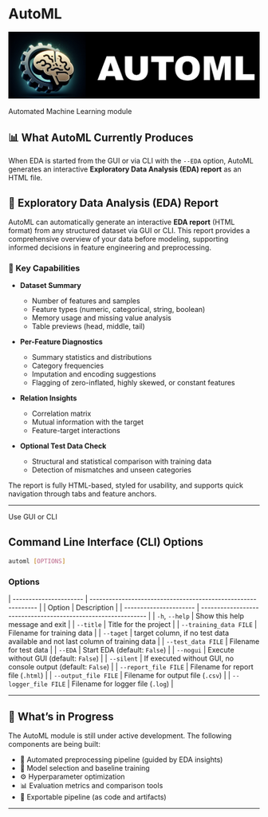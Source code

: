 # AutoML
![automl icon](data/icons/automl_icon_big.jpg?raw=true "AutoML icon")

Automated Machine Learning module


## 📊 What AutoML Currently Produces

When EDA is started from the GUI or via CLI with the `--EDA` option, AutoML generates an interactive **Exploratory Data Analysis (EDA) report** as an HTML file.

## 🧠 Exploratory Data Analysis (EDA) Report

AutoML can automatically generate an interactive **EDA report** (HTML format) from any structured dataset via GUI or CLI. This report provides a comprehensive overview of your data before modeling, supporting informed decisions in feature engineering and preprocessing.

### 🧩 Key Capabilities

- **Dataset Summary**
  - Number of features and samples
  - Feature types (numeric, categorical, string, boolean)
  - Memory usage and missing value analysis
  - Table previews (head, middle, tail)

- **Per-Feature Diagnostics**
  - Summary statistics and distributions
  - Category frequencies
  - Imputation and encoding suggestions
  - Flagging of zero-inflated, highly skewed, or constant features

- **Relation Insights**
  - Correlation matrix
  - Mutual information with the target
  - Feature-target interactions

- **Optional Test Data Check**
  - Structural and statistical comparison with training data
  - Detection of mismatches and unseen categories

The report is fully HTML-based, styled for usability, and supports quick navigation through tabs and feature anchors.


---


Use GUI or CLI

## Command Line Interface (CLI) Options

```bash
automl [OPTIONS]
````

### Options
| ---------------------- | ------------------------------------------------------------- |
| Option                 | Description                                                   |
| ---------------------- | ------------------------------------------------------------- |
| `-h`, `--help`         | Show this help message and exit                               |
| `--title`              | Title for the project                                         |
| `--training_data FILE` | Filename for training data                                    |
| `--taget`              | target column, if no test data available and not last column of training data  |
| `--test_data FILE`     | Filename for test data                                        |
| `--EDA`                | Start EDA (default: `False`)                                  |
| `--nogui`              | Execute without GUI (default: `False`)                        |
| `--silent`             | If executed without GUI, no console output (default: `False`) |
| `--report_file FILE`   | Filename for report file (`.html`)                            |
| `--output_file FILE`   | Filename for output file (`.csv`)                             |
| `--logger_file FILE`   | Filename for logger file (`.log`)                             |

---

## 🚧 What’s in Progress

The AutoML module is still under active development. The following components are being built:

* 🔧 Automated preprocessing pipeline (guided by EDA insights)
* 🧠 Model selection and baseline training
* ⚙️ Hyperparameter optimization
* 📊 Evaluation metrics and comparison tools
* 💾 Exportable pipeline (as code and artifacts)



---

```
